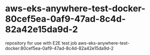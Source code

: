 # aws-eks-anywhere-test-docker-80cef5ea-0af9-47ad-8c4d-82a42e15da9d-2
repository for use with E2E test job aws-eks-anywhere-test-docker:80cef5ea-0af9-47ad-8c4d-82a42e15da9d-2
